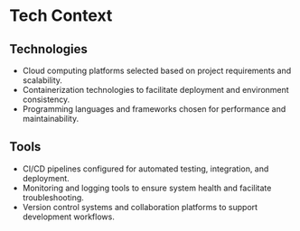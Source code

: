 # Tech Context

## Technologies

- Cloud computing platforms selected based on project requirements and scalability.
- Containerization technologies to facilitate deployment and environment consistency.
- Programming languages and frameworks chosen for performance and maintainability.

## Tools

- CI/CD pipelines configured for automated testing, integration, and deployment.
- Monitoring and logging tools to ensure system health and facilitate troubleshooting.
- Version control systems and collaboration platforms to support development workflows.
